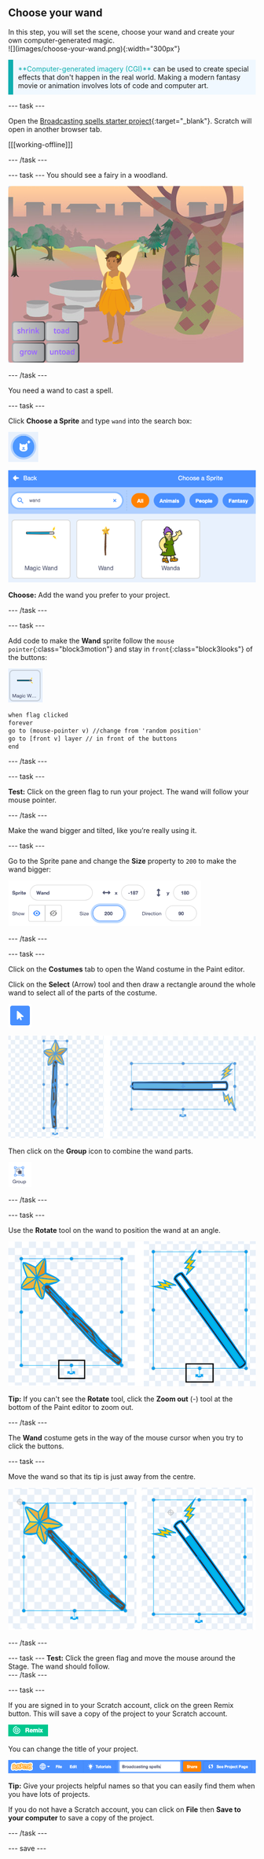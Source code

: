 ## Choose your wand

<div style="display: flex; flex-wrap: wrap">
<div style="flex-basis: 200px; flex-grow: 1; margin-right: 15px;">
In this step, you will set the scene, choose your wand and create your own computer-generated magic.
  
</div>
<div>
![](images/choose-your-wand.png){:width="300px"}
</div>
</div>

<p style="border-left: solid; border-width:10px; border-color: #0faeb0; background-color: aliceblue; padding: 10px;">
<span style="color: #0faeb0">**Computer-generated imagery (CGI)**</span> can be used to create special effects that don't happen in the real world. Making a modern fantasy movie or animation involves lots of code and computer art.
</p>
  
--- task ---

Open the [Broadcasting spells starter project](https://scratch.mit.edu/projects/518441891/editor){:target="_blank"}. Scratch will open in another browser tab.

[[[working-offline]]]

--- /task ---

--- task ---
You should see a fairy in a woodland. 

![The stage showing the starting scene with fairy sprite and buttons.](images/starter-project.png)

--- /task ---

You need a wand to cast a spell.

--- task ---

Click **Choose a Sprite** and type `wand` into the search box: 

![Choose a sprite icon.](images/choose-a-sprite.png)

![Choice of Magic Wand and Wand.](images/wand-sprite-options.png)

**Choose:** Add the wand you prefer to your project.

--- /task ---

--- task ---

Add code to make the **Wand** sprite follow the `mouse pointer`{:class="block3motion"} and stay in `front`{:class="block3looks"} of the buttons:

![](images/wand-sprite-icon.png)

```blocks3
when flag clicked
forever
go to (mouse-pointer v) //change from 'random position'     
go to [front v] layer // in front of the buttons
end
```
--- /task ---

--- task ---

**Test:** Click on the green flag to run your project. The wand will follow your mouse pointer. 

--- /task ---

Make the wand bigger and tilted, like you’re really using it. 

--- task ---

Go to the Sprite pane and change the **Size** property to `200` to make the wand bigger:

![The Sprite pane with the Size property highlighted with value 200.](images/size-property.png)

--- /task ---

--- task ---

Click on the **Costumes** tab to open the Wand costume in the Paint editor.

Click on the **Select** (Arrow) tool and then draw a rectangle around the whole wand to select all of the parts of the costume. 

![Wand costumes grouped.](images/the-select-tool.png)

![Wand costumes grouped.](images/grouped-costumes.png)

Then click on the **Group** icon to combine the wand parts.

![Wand costumes grouped.](images/group-icon.png)

--- /task ---

--- task ---

Use the **Rotate** tool on the wand to position the wand at an angle.   

![Wand costumes rotated.](images/rotated-wands.png)

**Tip:** If you can't see the **Rotate** tool, click the **Zoom out** (-) tool at the bottom of the Paint editor to zoom out.

--- /task ---

The **Wand** costume gets in the way of the mouse cursor when you try to click the buttons.

--- task ---

Move the wand so that its tip is just away from the centre. 

![Wand costumes correctly positioned.](images/positioned-wands.png)

--- /task ---

--- task ---
**Test:** Click the green flag and move the mouse around the Stage. The wand should follow.  
--- /task ---

--- task ---

If you are signed in to your Scratch account, click on the green Remix button. This will save a copy of the project to your Scratch account.  

![The Remix button.](images/remix-button.png)

You can change the title of your project.

![The project title box.](images/project-name.png)

**Tip:** Give your projects helpful names so that you can easily find them when you have lots of projects. 

If you do not have a Scratch account, you can click on **File** then **Save to your computer** to save a copy of the project.

--- /task ---

--- save ---
